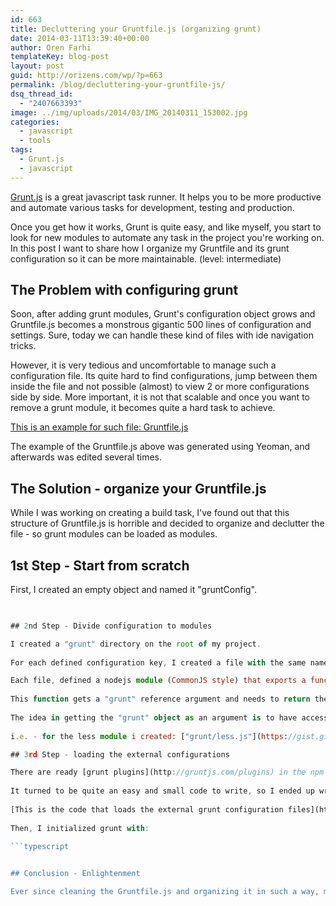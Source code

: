 ```yaml
---
id: 663
title: Decluttering your Gruntfile.js (organizing grunt)
date: 2014-03-11T13:39:40+00:00
author: Oren Farhi 
templateKey: blog-post
layout: post
guid: http://orizens.com/wp/?p=663
permalink: /blog/decluttering-your-gruntfile-js/
dsq_thread_id:
  - "2407663393"
image: ../img/uploads/2014/03/IMG_20140311_153002.jpg
categories:
  - javascript
  - tools
tags:
  - Grunt.js
  - javascript
---
```

[Grunt.js](http://gruntjs.com/) is a great javascript task runner. It helps you to be more productive and automate various tasks for development, testing and production.

Once you get how it works, Grunt is quite easy, and like myself, you start to look for new modules to automate any task in the project you're working on. In this post I want to share how I organize my Gruntfile and its grunt configuration so it can be more maintainable. (level: intermediate)

<!--more-->

## The Problem with configuring grunt

Soon, after adding grunt modules, Grunt's configuration object grows and Gruntfile.js becomes a monstrous gigantic 500 lines of configuration and settings. Sure, today we can handle these kind of files with ide navigation tricks.

However, it is very tedious and uncomfortable to manage such a configuration file. Its quite hard to find configurations, jump between them inside the file and not possible (almost) to view 2 or more configurations side by side. More important, it is not that scalable and once you want to remove a grunt module, it becomes quite a hard task to achieve.

[This is an example for such file: Gruntfile.js](https://gist.github.com/orizens/9485151)

The example of the Gruntfile.js above was generated using Yeoman, and afterwards was edited several times.

## The Solution - organize your Gruntfile.js

While I was working on creating a build task, I've found out that this structure of Gruntfile.js is horrible and decided to organize and declutter the file - so grunt modules can be loaded as modules.

## 1st Step - Start from scratch

First, I created an empty object and named it "gruntConfig".

```typescript
 

## 2nd Step - Divide configuration to modules

I created a "grunt" directory on the root of my project.
	  
For each defined configuration key, I created a file with the same name of the key.

Each file, defined a nodejs module (CommonJS style) that exports a function.
	  
This function gets a "grunt" reference argument and needs to return the configuration json that I extracted from the grunt configuration object.
	  
The idea in getting the "grunt" object as an argument is to have access to any grunt configuration properties, if needed.
  
i.e. - for the less module i created: ["grunt/less.js"](https://gist.github.com/orizens/9485171).

## 3rd Step - loading the external configurations

There are ready [grunt plugins](http://gruntjs.com/plugins) in the npm registry that can load the external configuration and initialize the configuration. However, some didn't worked out for me and i needed a way to load selected configurations.
	  
It turned to be quite an easy and small code to write, so I ended up writing a code that requires each module (the ones I need) and adds each configuration ot the gruntConfig I created in step 1 (that's how naming each file as the key comes in handy).
   
[This is the code that loads the external grunt configuration files](https://gist.github.com/orizens/9488045)
  
Then, I initialized grunt with:

```typescript
 

## Conclusion - Enlightenment

Ever since cleaning the Gruntfile.js and organizing it in such a way, made it quite easy to add and testing new modules, removing unused modules and finding and configuring each one with ease. Moreover, maintaining the organized gruntfile.js became much more enjoyable and feasible.